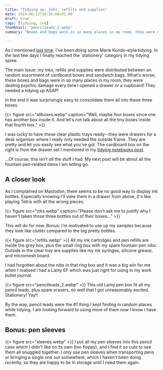 ```yaml
---
title: "Tidying up: Inks, refills and supplies"
date: 2024-06-12T18:56:08+01:00
draft: true
tags: [tidying, ink]
thumbnail: "pencilleads_2.webp"
summary: "Boxes and bags were in so many places in my room, they were dealing psychic damage every time I opened a drawer or a cupboard! They needed a tidying up ASAP!"

---
```


As I mentioned [last time](/blog/tidying-notebooks), I've been doing some Marie Kondo-style tidying. In the last few days I finally reached the 'stationery' category in my tidying spree. 

The main issue: my inks, refills and supplies were distributed between an random assortment of cardboard boxes and sandwich bags. What's worse, these boxes and bags were in so many places in my room, they were dealing psychic damage every time I opened a drawer or a cupboard! They needed a tidying up ASAP! 

In the end it was surprisingly easy to consolidate them all into these three boxes.

{{< figure src="allboxes.webp" caption="Well, maybe four boxes since one has another box inside it. And let's not talk about all the tiny boxes inside that fourth box." >}}

I was lucky to have these clear plastic trays ready--they were drawers for a desk organiser where I really only needed the outside frame. They are pretty and let you easily see what you've got. The cardboard box on the right is from the drawer set I mentioned in my [tidying notebooks post](/blog/tidying-notebooks).

...Of course, this isn't _all_ the stuff I had. My next post will be about all the fountain pen-related items I am letting go.

## A closer look

As I complained on Mastodon, there seems to be no good way to display ink bottles. Especially knowing I'll view them in a drawer from above, it's like playing Tetris with all the wrong pieces. 

{{< figure src="inks.webp" caption="Please don't ask me to justify why I haven't taken those three bottles out of their boxes..." >}}

This will do for now. Bonus: I'm motivated to use up my samples because they look like clutter compared to the big pretty bottles.


{{< figure src="refills.webp" >}}
All my ink cartridges and pen refills are inside the grey box, plus the small ring box with my spare fountain pen nibs. Outside in the clear tray are supplies like my ink syringes, silicone grease, and micromesh board.

I had forgotten about the nibs in that ring box and it was a big win for me when I realised I had a Lamy EF which was just right for using in my work bullet journal.

{{< figure src="pencilleads_2.webp" >}}
This old Lamy pen box fit all my pencil leads, plus spare erasers, so well that I got unreasonably excited. Stationery! Yay!! 

By the way, pencil leads were the #1 thing I kept finding in random places while tidying. I am looking forward to using more of them now I know I have them.

## Bonus: pen sleeves

{{< figure src="sleeves.webp" >}}
I put all my pen sleeves into this pencil case which I didn't like on its own (too floppy), and I find it so cute to see them all snuggled together. I only use pen sleeves when transporting pens or bringing a single one out somewhere, which I haven't been doing recently, so they are happy to be in storage until I need them again.












